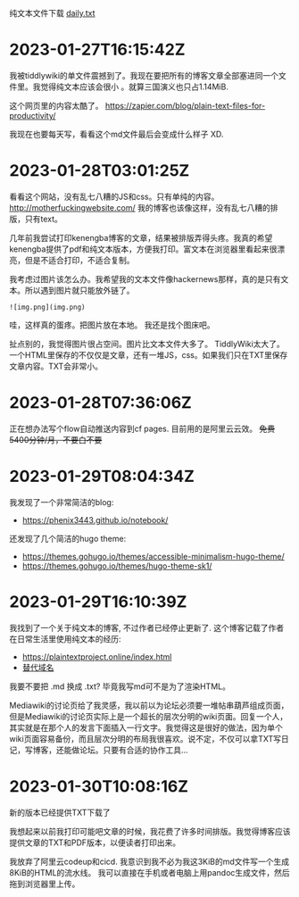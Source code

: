 纯文本文件下载 [daily.txt](daily.txt)

# 2023-01-27T16:15:42Z

我被tiddlywiki的单文件震撼到了。我现在要把所有的博客文章全部塞进同一个文件里。我觉得纯文本应该会很小 。就算三国演义也只占1.14MiB.

这个网页里的内容太酷了。 https://zapier.com/blog/plain-text-files-for-productivity/

我现在也要每天写，看看这个md文件最后会变成什么样子 XD.


# 2023-01-28T03:01:25Z

看看这个网站，没有乱七八糟的JS和css。只有单纯的内容。
http://motherfuckingwebsite.com/
我的博客也该像这样，没有乱七八糟的排版，只有text。

几年前我尝试打印kenengba博客的文章，结果被排版弄得头疼。我真的希望kenengba提供了pdf和纯文本版本，方便我打印。富文本在浏览器里看起来很漂亮，但是不适合打印，不适合复制。

我考虑过图片该怎么办。我希望我的文本文件像hackernews那样，真的是只有文本。所以遇到图片就只能放外链了。

`![img.png](img.png)`

哇，这样真的蛋疼。把图片放在本地。
我还是找个图床吧。

扯点别的，我觉得图片很占空间。图片比文本文件大多了。
TiddlyWiki太大了。一个HTML里保存的不仅仅是文章，还有一堆JS，css。如果我们只在TXT里保存文章内容。TXT会非常小。


# 2023-01-28T07:36:06Z

正在想办法写个flow自动推送内容到cf pages. 目前用的是阿里云云效。
~~免费 5400分钟/月，不要白不要~~

# 2023-01-29T08:04:34Z

我发现了一个非常简洁的blog:

* https://phenix3443.github.io/notebook/

还发现了几个简洁的hugo theme:

* https://themes.gohugo.io/themes/accessible-minimalism-hugo-theme/
* https://themes.gohugo.io/themes/hugo-theme-sk1/


# 2023-01-29T16:10:39Z

我找到了一个关于纯文本的博客, 不过作者已经停止更新了. 这个博客记载了作者在日常生活里使用纯文本的经历:

* https://plaintextproject.online/index.html
* [替代域名](https://scottnesbitt.gitlab.io)

我要不要把 .md 换成 .txt? 毕竟我写md可不是为了渲染HTML。

Mediawiki的讨论页给了我灵感，我以前以为论坛必须要一堆帖串葫芦组成页面，但是Mediawiki的讨论页实际上是一个超长的层次分明的wiki页面。回复一个人，其实就是在那个人的发言下面插入一行文字。我觉得这是很好的做法，因为单个wiki页面容易备份，而且层次分明的布局我很喜欢。说不定，不仅可以拿TXT写日记，写博客，还能做论坛。只要有合适的协作工具...


# 2023-01-30T10:08:16Z

新的版本已经提供TXT下载了

我想起来以前我打印可能吧文章的时候，我花费了许多时间排版。我觉得博客应该提供文章的TXT和PDF版本，以便读者打印出来。

我放弃了阿里云codeup和cicd. 我意识到我不必为我这3KiB的md文件写一个生成8KiB的HTML的流水线。
我可以直接在手机或者电脑上用pandoc生成文件，然后拖到浏览器里上传。


